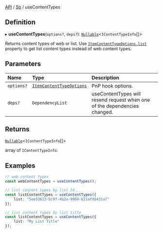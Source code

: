 [API](../index.md) / [Sp](../index.md#sp) / useContentTypes

## Definition

▸ **useContentTypes**(`options?`, `deps?`): [`Nullable`](../Types/NullableT.md)<`IContentTypeInfo`[]\>

Returns content types of web or list. Use [`ItemContentTypeOptions.list`](../Interfaces/ItemContentTypeOptions.md#list) property to get list content types instead of web content types.

## Parameters

| Name | Type | Description |
| :------ | :------ | :------ |
| `options?` | [`ItemContentTypeOptions`](../Interfaces/ItemContentTypeOptions.md) | PnP hook options. |
| `deps?` | `DependencyList` | useContentTypes will resend request when one of the dependencies changed. |

## Returns

[`Nullable`](../Types/NullableT.md)<`IContentTypeInfo`[]\>

array of `IContentTypeInfo`.

## Examples

```typescript
// web content types
const webContentTypes = useContentTypes();

// list content types by list Id
const listContentTypes = useContentTypes({
	list: "5ee53613-bc0f-4b2a-9904-b21afd8431a7"
});

// list content types by list title
const listContentTypes = useContentTypes({
	list: "My List Title"
});
```